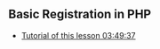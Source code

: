 ## Basic Registration in PHP
- [Tutorial of this lesson 03:49:37 ](https://youtu.be/zZ6vybT1HQs?si=8AvhEqcNvNR9tvMk)
